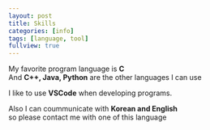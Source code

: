 ```yaml
---
layout: post
title: Skills
categories: [info]
tags: [language, tool]
fullview: true
---
```


My favorite program language is **C**  
And **C++, Java, Python** are the other languages I can use

I like to use **VSCode** when developing programs.

Also I can coummunicate with **Korean and English**  
so please contact me with one of this language

